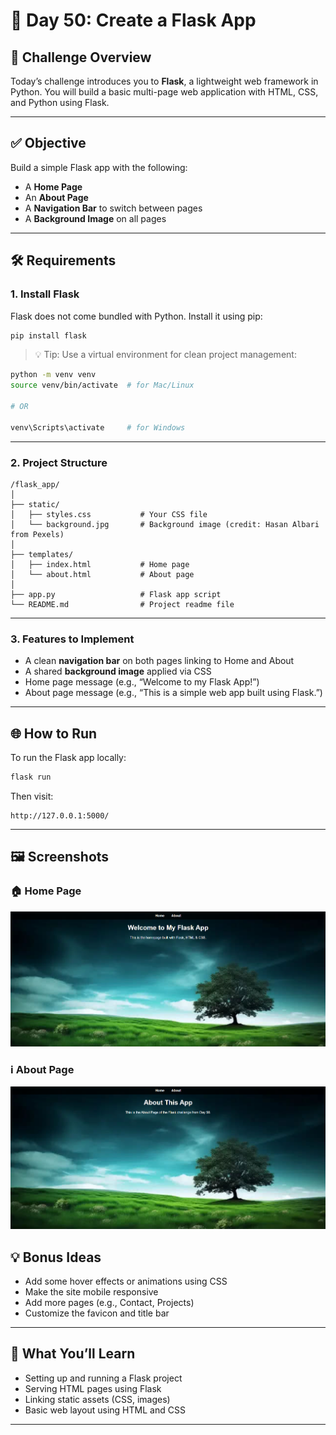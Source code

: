 # 📅 Day 50: Create a Flask App

## 🔹 Challenge Overview

Today’s challenge introduces you to **Flask**, a lightweight web framework in Python. You will build a basic multi-page web application with HTML, CSS, and Python using Flask.

---

## ✅ Objective

Build a simple Flask app with the following:

- A **Home Page**
- An **About Page**
- A **Navigation Bar** to switch between pages
- A **Background Image** on all pages

---

## 🛠 Requirements

### 1. Install Flask

Flask does not come bundled with Python. Install it using pip:

```bash
pip install flask
```

> 💡 Tip: Use a virtual environment for clean project management:

```bash
python -m venv venv
source venv/bin/activate  # for Mac/Linux

# OR

venv\Scripts\activate     # for Windows
```

---

### 2. Project Structure

```
/flask_app/
│
├── static/
│   ├── styles.css           # Your CSS file
│   └── background.jpg       # Background image (credit: Hasan Albari from Pexels)
│
├── templates/
│   ├── index.html           # Home page
│   └── about.html           # About page
│
├── app.py                   # Flask app script
└── README.md                # Project readme file
```

---

### 3. Features to Implement

- A clean **navigation bar** on both pages linking to Home and About
- A shared **background image** applied via CSS
- Home page message (e.g., “Welcome to my Flask App!”)
- About page message (e.g., “This is a simple web app built using Flask.”)

---

## 🌐 How to Run

To run the Flask app locally:

```bash
flask run
```

Then visit:

```
http://127.0.0.1:5000/
```

---
## 🖼 Screenshots

### 🏠 Home Page
![home-page](image.png)

### ℹ️ About Page

![about-page](image-1.png)

## 💡 Bonus Ideas

- Add some hover effects or animations using CSS
- Make the site mobile responsive
- Add more pages (e.g., Contact, Projects)
- Customize the favicon and title bar

---

## 🧠 What You’ll Learn

- Setting up and running a Flask project
- Serving HTML pages using Flask
- Linking static assets (CSS, images)
- Basic web layout using HTML and CSS

---
